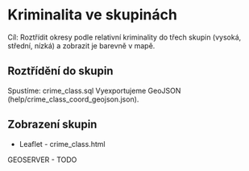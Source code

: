 # Kriminalita ve skupinách

Cíl: Roztřídit okresy podle relativní kriminality do třech skupin (vysoká, střední, nízká) a zobrazit je barevně v mapě.

## Roztřídění do skupin

Spustíme: crime_class.sql
Vyexportujeme GeoJSON (help/crime_class_coord_geojson.json).

## Zobrazení skupin

- Leaflet - crime_class.html

GEOSERVER - TODO
